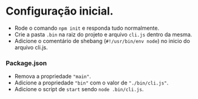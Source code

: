 # Configuração inicial.

- Rode o comando `npm init` e responda tudo normalmente.
- Crie a pasta `.bin` na raiz do projeto e arquivo `cli.js` dentro da mesma.
- Adicione o comentário de shebang (`#!/usr/bin/env node`) no inicio do arquivo cli.js.

### Package.json

- Remova a propriedade `"main"`.
- Adicione a propriedade `"bin"` com o valor de `"./bin/cli.js"`.
- Adicione o script de `start` sendo `node .bin/cli.js`.

